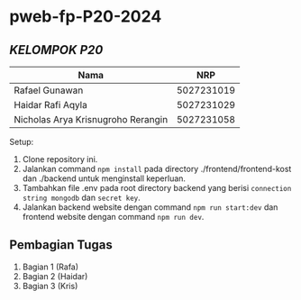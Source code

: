 # pweb-fp-P20-2024

## ***KELOMPOK P20***
| Nama      | NRP         |
|-----------|-------------|
| Rafael Gunawan | 5027231019  |  
| Haidar Rafi Aqyla | 5027231029   |
| Nicholas Arya Krisnugroho Rerangin | 5027231058 |

Setup:
1. Clone repository ini.
2. Jalankan command `npm install` pada directory ./frontend/frontend-kost dan ./backend untuk menginstall keperluan.
3. Tambahkan file .env pada root directory backend yang berisi `connection string mongodb` dan `secret key`.
4. Jalankan backend website dengan command `npm run start:dev` dan frontend website dengan command `npm run dev`.

## Pembagian Tugas
1. Bagian 1 (Rafa)
2. Bagian 2 (Haidar)
3. Bagian 3 (Kris)

